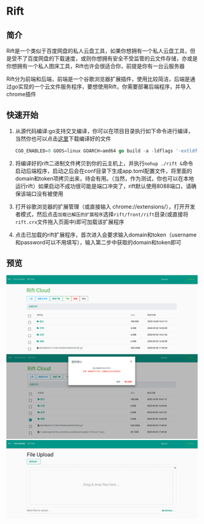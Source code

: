 # Rift

## 简介
Rift是一个类似于百度网盘的私人云盘工具，如果你想拥有一个私人云盘工具，但是受不了百度网盘的下载速度，或则你想拥有安全不受监管的云文件存储，亦或是你想拥有一个私人图床工具，Rift也许会很适合你，前提是你有一台云服务器

Rift分为前端和后端，前端是一个谷歌浏览器扩展插件，使用比较简洁，后端是通过go实现的一个云文件服务程序，要想使用Rift，你需要部署后端程序，并导入chrome插件

## 快速开始
1. 从源代码编译:go支持交叉编译，你可以在项目目录执行如下命令进行编译，当然你也可以点击[这里]()下载编译好的文件
    ```go
    CGO_ENABLED=0 GOOS=linux GOARCH=amd64 go build -a -ldflags '-extldflags "-static"' -o rift .
    ```
2. 将编译好的rift二进制文件拷贝到你的云主机上，并执行`nohup ./rift &`命令启动后端程序，启动之后会在conf目录下生成app.toml配置文件，将里面的domain和token项拷贝出来，待会有用。（当然，作为测试，你也可以在本地运行rift）如果启动不成功很可能是端口冲突了，rift默认使用8088端口，请确保该端口没有被使用

3. 打开谷歌浏览器的扩展管理（或直接输入 chrome://extensions/），打开开发者模式，然后点击`加载已解压的扩展程序`选择`rift/front/rift`目录(或直接将`rift.crx`文件拖入页面中)即可加载该扩展程序

4. 点击已加载的rift扩展程序，首次进入会要求输入domain和token（username和password可以不用填写），输入第二步中获取的domain和token即可

## 预览
![](.README_images/41f1b11a.png)
![](.README_images/3c60ed22.png)
![](.README_images/811d5076.png)

